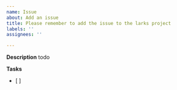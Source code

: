 ```yaml
---
name: Issue
about: Add an issue
title: Please remember to add the issue to the larks project
labels: ''
assignees: ''

---
```


**Description**
todo

**Tasks**
- [ ]
